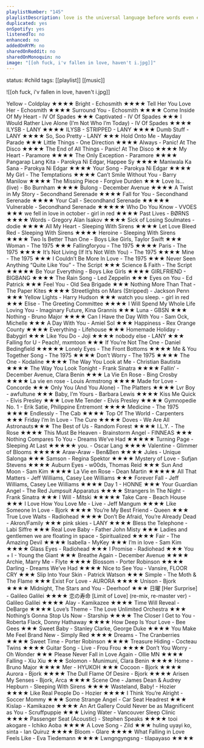 ```yaml
---
playlistNumber: "145"
playlistDescription: love is the universal language before words even existed.
duplicated: yes
onSpotify: yes
listenedTo: no
enhanced: no
addedOnRYM: no
sharedOnReddit: no
sharedOnMonoquin: no
image: "[[oh fuck, i'v fallen in love, haven't i.jpg]]"
---
```

status: #child 
tags: [[playlist]] [[music]] 

![[oh fuck, i'v fallen in love, haven't i.jpg]]

Yellow - Coldplay ★★★★
Bright - Echosmith ★★★★
Tell Her You Love Her - Echosmith ★★★★
Surround You - Echosmith ★★★★
Come Inside Of My Heart - IV Of Spades ★★★
Captivated - IV Of Spades ★★★
I Would Rather Live Alone (I’m Not Who I’m Today) - IV Of Spades ★★★★
ILYSB - LANY ★★★★
ILYSB - STRIPPED - LANY ★★★★
Dumb Stuff - LANY ★★★★
So, Soo Pretty - LANY ★★★
Hold Onto Me - Mayday Parade ★★★
Little Things - One Direction ★★★★
Always - Panic! At The Disco ★★★★
The End of All Things - Panic! At The Disco ★★★★
My Heart - Paramore ★★★★
The Only Exception - Paramore ★★★★
Pangarap Lang Kita - Parokya Ni Edgar, Happee Sy ★★★★
Maniwala Ka Sana - Parokya Ni Edgar ★★★★
Your Song - Parokya Ni Edgar ★★★★
My Girl - The Temptations ★★★★
Can’t Smile Without You - Barry Manilow ★★★★
The Missing Piece - Forgive Durden ★★★
Love Is… (live) - Bo Burnham ★★★★
Bulong - December Avenue ★★★★
A Twist in My Story - Secondhand Serenade ★★★★
Fall for You - Secondhand Serenade ★★★★
Your Call - Secondhand Serenade ★★★★★
Vulnerable - Secondhand Serenade ★★★★★
Who Do You Know - VVOES ★★★
we fell in love in october - girl in red ★★★★
Past Lives - BØRNS ★★★★
Words - Gregory Alan Isakov ★★★★
Sick of Losing Soulmates - dodie ★★★★
All My Heart - Sleeping With Sirens ★★★★
Let Love Bleed Red - Sleeping With Sirens ★★★★
Heroine - Sleeping With Sirens ★★★★
Two Is Better Than One - Boys Like Girls, Taylor Swift ★★★
Woman - The 1975 ★★★
Fallingforyou - The 1975 ★★★★
Paris - The 1975 ★★★★
It’s Not Living (If It’s Not With You) - The 1975 ★★★★
Mine - The 1975 ★★★
I Couldn’t Be More In Love - The 1975 ★★★
Never Seen Anything “Quite Like You” - The Script ★★★
Science & Faith - The Script ★★★★★
Be Your Everything - Boys Like Girls ★★★★
GIRLFRIEND - BIGBANG ★★★★
The Rain Song - Led Zeppelin ★★★
Eyes on You - Ed Patrick ★★★
Feel You - Old Sea Brigade ★★★
Nothing More Than That - The Paper Kites ★★★★
Streetlights on Mars (Stripped) - Jackson Penn ★★★
Yellow Lights - Harry Hudson ★★★
watch you sleep. - girl in red ★★★
Elise - The Greeting Committee ★★★★
I Will Spend My Whole Life Loving You - Imaginary Future, Kina Grannis ★★★
Luna - GBSN ★★★
Nothing - Bruno Major ★★★★
Can I Have the Day With You - Sam Ock, Michelle ★★★
A Day With You - Amiel Sol ★★★
Happiness - Rex Orange County ★★★★
Everything - Lifehouse ★★★
Homemade Holiday - Babygirl ★★★
Like You Do - Joji ★★★★
nobody else - LANY ★★★
Falling for U - Peach!, mxmtoon ★★★
If You’re Not The One - Daniel Bedingfield ★★★★★
Lonely Eyes - The Front Bottoms ★★★★
Me & You Together Song - The 1975 ★★★★
Don’t Worry - The 1975 ★★★★
The One - Kodaline ★★★★
The Way You Look at Me - Christian Bautista ★★★★
The Way You Look Tonight - Frank Sinatra ★★★★
Fallin’ - December Avenue, Clara Benin ★★★
La Vie En Rose - Bing Crosby ★★★★
La vie en rose - Louis Armstrong ★★★★
Made for Love - Concorde ★★★
Only You (And You Alone) - The Platters ★★★★
Lvr Boy - awfultune ★★★
Baby, I’m Yours - Barbara Lewis ★★★★
Kiss Me Quick - Elvis Presley ★★★
Love Me Tender - Elvis Presley ★★★★
Gymnopedie No. 1 - Erik Satie, Philippine Entremont ★★★★
Medicine - The 1975 ★★★★
Endlessly - The Cab ★★★★
Top Of The World - Carpenters ★★★
Friday I’m In Love - The Cure ★★★★
Doves - We Are All Astronauts★★★
The Best of Us - Random Forest ★★★★
I.L.Y. - The Rose ★★★★
This Must Be Heaven - Brainstorm 
Angel - FINNEAS ★★★
Nothing Compares To You - Dreams We’ve Had ★★★★★
Turning Page - Sleeping At Last ★★★★★
you. - Oscar Lang ★★★★
Valentine - Glimmer of Blooms ★★★★★
Araw-Araw - Ben&Ben ★★★★
Jules - Unique Salonga ★★★
Samson - Regina Spektor ★★★★
Mystery of Love - Sufjan Stevens ★★★★
Auburn Eyes - w00ds, Thomas Reid ★★★
Sun And Moon - Sam Kim ★★★★
La Vie en Rose - Dean Martin ★★★★★
All That Matters - Jeff Williams, Casey Lee Williams ★★★
Forever Fall - Jeff Williams, Casey Lee Williams ★★★★
Day 1 - HONNE ★★★
Your Guardian Angel - The Red Jumpsuit Apparatus ★★★★
Strangers In The Night - Frank Sinatra ★★★
I Will - Mitski ★★★★★
Take Care - Beach House ★★★
I Love How You Love Me - Live - Jeff Mangum ★★★★
Like Someone In Love - Bjork ★★★★
You’re My Best Friend - Queen ★★★
True Love Waits - Radiohead ★★★★
Don’t Be Afraid, You’re Already Dead - Akron/Family ★★★
pink skies - LANY ★★★★
Bless the Telephone - Labi Siffre ★★★
Real Love Baby - Father John Misty ★★★
Ladies and gentlemen we are floating in space - Spiritualized ★★★★
Fair - The Amazing Devil ★★★★
Isabella - MyKey ★★★
I’m in love - Sam Kim ★★★★
Glass Eyes - Radiohead ★★★
I Promise - Radiohead ★★★
You + I - Young the Giant ★★★
Breathe Again - December Avenue ★★★★
Archie, Marry Me - Flyte ★★★★
Blossom - Porter Robinson ★★★★
Darling - Dreams We’ve Had ★★★★
Nice to See You - Vansire, FLOOR CRY ★★★
Slip Into Your Skin - Patrick Watson ★★★
Simple - The Moth & The Flame ★★★
Exist For Love - AURORA ★★★★
Unison - Bjork ★★★★
Midnight, The Stars and You - Deerhoof ★★★
日曜 [Her Surprise] - Galileo Galilei ★★★★
恋の寿命 [Limit of Love] (re-mix, re-master ver) - Galileo Galilei ★★★★
Alay - Kamikazee ★★★★
Time Will Reveal - DeBarge ★★★★
Love’s Theme - The Love Unlimited Orchestra ★★★
Nothing’s Gonna Stop Us Now - Starship ★★★★
The Closer I Get to You - Roberta Flack, Donny Hathaway ★★★★
How Deep Is Your Love - Bee Gees ★★★
Sweet Baby - Stanley Clarke, George Duke ★★★★
You Make Me Feel Brand New - Simply Red ★★★★
Dreams - The Cranberries ★★★★
Sweet Time - Porter Robinson ★★★★
Treasure Hiding - Cocteau Twins ★★★★
Guitar Song - Live - Frou Frou ★★★★
Don’t You Worry - Oh Wonder ★★★
Please Never Fall in Love Again - Ollie MN ★★★★
Falling - Xiu Xiu ★★★
Solomon - Munimuni, Clara Benin ★★★★
Home - Bruno Major ★★★★
Mer - HYUKOH ★★★
Cocoon - Bjork ★★★★
Aurora - Bjork ★★★★
The Dull Flame Of Desire - Bjork ★★★★
Arisen My Senses - Bjork, Arca ★★★★
Scene One - James Dean & Audrey Hepburn - Sleeping With Sirens ★★★★
Wasteland, Baby! - Hozier ★★★★
Like Real People Do - Hozier ★★★★
I Think You’re Alright - Soccer Mommy ★★★
Some Strange Angel - Car Seat Headrest ★★★
Kislap - Kamikazee ★★★★
An Art Gallery Could Never be as Magnificent as You - Scruffpuppie ★★★
Living Water - Vancouver Sleep Clinic ★★★★
Passenger Seat (Acoustic) - Stephen Speaks ★★★★
tooi akogare - Ichiko Aoba ★★★★
A Love Song - Zild ★★★
huling uyayi ko, sinta - Ian Quiruz ★★★★
Bloom - Glare ★★★★
What Falling in Love Feels Like - Eva Tiedemann ★★★★
Lwngngyngsng - tilapayaso ★★★★

